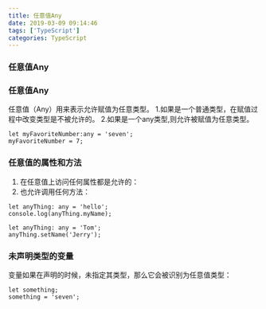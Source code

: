 ```yaml
---
title: 任意值Any
date: 2019-03-09 09:14:46
tags: ['TypeScript']
categories: TypeScript
---
```

### 任意值Any
<!-- more -->

### 任意值Any
任意值（Any）用来表示允许赋值为任意类型。
1.如果是一个普通类型，在赋值过程中改变类型是不被允许的。
2.如果是一个any类型,则允许被赋值为任意类型。
```
let myFavoriteNumber:any = 'seven';
myFavoriteNumber = 7;
```

### 任意值的属性和方法
1. 在任意值上访问任何属性都是允许的：
2. 也允许调用任何方法：
```
let anyThing: any = 'hello';
console.log(anyThing.myName);

let anyThing: any = 'Tom';
anyThing.setName('Jerry');
```

### 未声明类型的变量
变量如果在声明的时候，未指定其类型，那么它会被识别为任意值类型：
```
let something;
something = 'seven';
```

